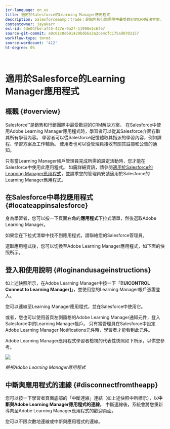 ```yaml
---
jcr-language: en_us
title: 適用於Salesforce的Learning Manager應用程式
description: Salesforce&amp；trade；是銷售和行銷團隊中最受歡迎的CRM解決方案。 在Salesforce中使用Adobe Learning Manager應用程式時，學習者可以從其Salesforce介面存取其所有學習內容。 學習者可以從Salesforce記憶體取其指派的學習內容，例如課程、學習方案及工作輔助。 使用者也可以從管理員接收有關其註冊和公告的通知。
contentowner: jayakarr
exl-id: 4de04fbe-af45-427e-9a2f-11990e1c6fe7
source-git-commit: a0c01c0d691429bd66a3a2ce4cfc175ad0703157
workflow-type: tm+mt
source-wordcount: '412'
ht-degree: 0%

---
```


# 適用於Salesforce的Learning Manager應用程式

## 概觀 {#overview}

Salesforce™是銷售和行銷團隊中最受歡迎的CRM解決方案。 在Salesforce中使用Adobe Learning Manager應用程式時，學習者可以從其Salesforce介面存取其所有學習內容。 學習者可以從Salesforce記憶體取其指派的學習內容，例如課程、學習方案及工作輔助。 使用者也可以從管理員接收有關其註冊和公告的通知。

只有當Learning Manager帳戶管理員完成所需的設定活動時，您才能在Salesforce中使用此應用程式。 如需詳細資訊，請參閱[適用於Salesforce的Learning Manager應用程式](../../integration-admin/feature-summary/sfdc-app.md)，並請求您的管理員安裝適用於Salesforce的Learning Manager應用程式。

## 在Salesforce中尋找應用程式 {#locateappinsalesforce}

身為學習者，您可以按一下頁面右角的&#x200B;**應用程式**&#x200B;下拉式清單，然後選取Adobe Learning Manager。

如果您在下拉式清單中找不到應用程式，請聯絡您的Salesforce管理員。

選取應用程式後，您可以切換至Adobe Learning Manager應用程式，如下面的快照所示。

<!--![](assets/connect-to-prime.png)-->

## 登入和使用說明 {#loginandusageinstructions}

如上述快照所示，在Adobe Learning Manager中按一下「**[!UICONTROL Connect to Learning Manager]**」，並使用您的Learning Manager帳戶憑證登入。

您可以連線至Learning Manager應用程式，並在Salesforce中使用它。

或者，您也可以使用首頁左側窗格的Adobe Learning Manager通知元件，登入Salesforce中的Learning Manager帳戶。 只有當管理員在Salesforce中設定Adobe Learning Manager Notifications元件時，學習者才能看到此元件。

Adobe Learning Manager應用程式學習者檢視的代表性快照如下所示，以供您參考。

![](assets/learners-view.png)

*檢視Adobe Learning Manager應用程式*

## 中斷與應用程式的連線 {#disconnectfromtheapp}

您可以按一下學習者頁面底部的「中斷連線」連結（如上述快照中所標示），以&#x200B;**中斷與Adobe Learning Manager應用程式的連線**。 中斷連線後，系統會將您重新導向至Adobe Learning Manager應用程式的歡迎頁面。

您可以不限次數地連線或中斷與應用程式的連線。
